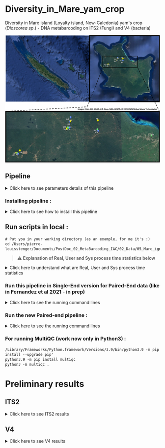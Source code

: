 # Diversity_in_Mare_yam_crop
Diversity in Mare island (Loyalty island, New-Caledonia) yam's crop (*Dioscorea sp*.) - DNA metabarcoding on ITS2 (Fungi) and V4 (bacteria)

<!-- This is commented out. -->

  <div align="center">
  <img src="https://github.com/PLStenger/Diversity_in_Mare_yam_crop/blob/main/99_images/map.png" width="800">
  </div>

## Pipeline

<details>
  <summary>Click here to see parameters details of this pipeline</summary>

1. FastQC on both ITS2 (Fungi) and V4 (bacteria) raw sequences for quality check
     * run **00_quality_check_by_FastQC.sh** script (FastQC tool)
     * run **01_exploring_data_with_ReadFastQC.R** script (ReadFastQC R package, https://github.com/PLStenger/ReadFastQC) for quick results exploration 
     * run multiqc . 
2. Trimming and quality cleanning sequences with the script **02_trimmomatic_q30.sh**
     * ILLUMINACLIP:"$ADAPTERFILE":2:30:10
     * LEADING:30
     * TRAILING:30
     * SLIDINGWINDOW:26:30
     * MINLEN:150
3. FastQC on both ITS2 (Fungi) and V4 (bacteria) cleanned sequences for double check
     * run **03_cleaned_data_quality_check_by_FastQC.sh** script (FastQC tool)
     * run **04_exploring_cleaned_data_with_ReadFastQC.R** script (ReadFastQC R package, https://github.com/PLStenger/ReadFastQC) for quick results exploration 
     * run multiqc .

</details>

### Installing pipeline :


<details>
  <summary>Click here to see how to install this pipeline</summary>


First, open your terminal. Then, run these two command lines :

    cd -place_in_your_local_computer
    git clone https://github.com/PLStenger/Diversity_in_Mare_yam_crop.git
    
Put your data in the '00_raw_data' folder in the corresponding folders :


:warning: You need to open a new terminal window in local, only the this uplaoding step.

- For ITS2 (Fungi) :

      scp -r path_to_your_raw_data_in_local/*.fastq.gz $CLUSTER_ADRESS://home/fungi/Diversity_in_Mare_yam_crop/00_raw_data/ITS2_fungi

- For V4 (bacteria) :

      scp -r path_to_your_raw_data_in_local/*.fastq.gz $CLUSTER_ADRESS://home/fungi/Diversity_in_Mare_yam_crop/00_raw_data/V4_bacteria
   

If necessary (only in development version), for updating the pipeline run :

    git pull
    
 or
 
    git pull https://github.com/PLStenger/Diversity_in_Mare_yam_crop.git
    
### If necessary, install softwares by :   

Download Anaconda or, better, Miniconda3 (Python 3.9) here : https://www.anaconda.com/products/individual choose the one according to your OS (Windows, MacOS, Linux); here I choose the 'Anaconda3-2021.05-Linux-x86_64.sh'/'Miniconda3-py39_4.9.2-Linux-x86_64.sh'.

Send your file in the '99_softwares/' directory with :

:warning: You need to open a new terminal window in local, only the this uplaoding step.

    scp -r path_to_downloaded_data_in_local/Anaconda-latest-Linux-x86_64.sh $CLUSTER_ADRESS://home/fungi/Diversity_in_Mare_yam_crop/99_softwares/

Then go in the '99_softwares/' directory

    cd 99_softwares/
   
Run :

    bash Anaconda-latest-Linux-x86_64.sh

Then, download all the necessary softwaures by :

1) fastqc V-0.11.8

       bash
       conda create -n fastqc
       conda activate fastqc
       conda install -c bioconda/label/cf201901 fastqc
       conda deactivate
    
2) trimmomatic V-0.38
    
       bash
       conda create -n trimmomatic
       conda activate trimmomatic
       conda install -c bioconda/label/cf201901 trimmomatic 
       conda deactivate
       
3) multiqc V-0.9.1a0
    
       bash
       conda create -n multiqc
       conda activate multiqc
       conda install -c bioconda/label/cf201901 multiqc  
       conda deactivate
              
4) QIIME2
        
	Follow instructions here https://docs.qiime2.org/2021.4/install/native/

	   # If you did'nt have yet 'wget' run : conda install wget
	   wget https://data.qiime2.org/distro/core/qiime2-2021.4-py38-linux-conda.yml
	   conda env create -n qiime2-2021.4 --file qiime2-2021.4-py38-linux-conda.yml
	
	To activate/deactivate this environment, use :

	   conda activate qiime2-2021.4
	   conda deactivate
	
 
### Know the number of CPU (threads) of your computer (here for MacOs) :

    sysctl hw.ncpu
    > hw.ncpu: 4
    
</details>    

## Run scripts in local :

    # Put you in your working directory (as an example, for me it's :)
    cd /Users/pierre-louisstenger/Documents/PostDoc_02_MetaBarcoding_IAC/02_Data/05_Mare_ignames/Diversity_in_Mare_yam_crop
    
> :warning: **Explanation of Real, User and Sys process time statistics below**

<details>
  <summary>Click here to understand what are Real, User and Sys process time statistics</summary>
  
These appears after you run the command line 'time', and it's corresponding for a 8 Go 1600 MHz DDR3 boot on MacOSX 10.14.6, 2.5 GHz Intel Core i5, SSD  
 
### Real, User and Sys process time statistics :

One of these things is not like the other. Real refers to actual elapsed time; User and Sys refer to CPU time used only by the process.

- **Real** is wall clock time - time from start to finish of the call. This is all elapsed time including time slices used by other processes and time the process spends blocked (for example if it is waiting for I/O to complete).
- **User** is the amount of CPU time spent in user-mode code (outside the kernel) within the process. This is only actual CPU time used in executing the process. Other processes and time the process spends blocked do not count towards this figure.
- **Sys** is the amount of CPU time spent in the kernel within the process. This means executing CPU time spent in system calls within the kernel, as opposed to library code, which is still running in user-space. Like 'user', this is only CPU time used by the process. See below for a brief description of kernel mode (also known as 'supervisor' mode) and the system call mechanism.

</details>     
    
### Run this pipeline in Single-End version for Paired-End data (like in Fernandez et al 2021 - in prep)

<details>
  <summary>Click here to see the running command lines</summary>

    nohup Rscript 01_01_exploring_data_with_ReadFastQC.R &> 01_01_exploring_data_with_ReadFastQC.out
    nohup bash 01_02_replicates_pooling.sh &> 01_02_replicates_pooling.out
    nohup bash 02_trimmomatic_q30.sh &> 02_trimmomatic_q30.out
    nohup bash 03_cleaned_data_quality_check_by_FastQC.sh &> 03_cleaned_data_quality_check_by_FastQC.out
    nohup Rscript 04_exploring_cleaned_data_with_ReadFastQC.R &> 04_exploring_cleaned_data_with_ReadFastQC.out
    nohup bash 05_cutadapt_for_rebellious_seq.sh &> 05_cutadapt_for_rebellious_seq.out
    nohup bash 06_FastQC_on_rebellious.sh &> 06_FastQC_on_rebellious.out
    nohup bash 07_fastq-join.sh &> 07_fastq-join.out
    time nohup bash 08_qiime2_import.sh &> 08_qiime2_import.out
        >real	3m38.017s
        >user	1m27.684s
        >sys	0m20.047s
    time nohup bash 09_qiime2_denoise.sh &> 09_qiime2_denoise.out
        real	126m54.675s
        user	293m11.617s
        sys	9m0.347s
    time nohup bash 10_qiime2_tree.sh &> 10_qiime2_tree.out
        >real	35m4.471s
        >user	21m19.925s
        >sys	0m44.076s
    time nohup bash 11_qiime2_rarefaction.sh &> 11_qiime2_rarefaction.out
        >real	5m00.489s
        >user	1m23.374s
        >sys	1m6.505s
    time nohup bash 12_qiime2_calculate_and_explore_diversity_metrics.sh &> 12_qiime2_calculate_and_explore_diversity_metrics.out
        >real	17m47.147s
        >user	2m25.299s
        >sys	0m46.509s
    time nohup bash 13_qiime2_assign_taxonomy.sh &> 13_qiime2_assign_taxonomy.out
        >real	75m29.388s
        >user	50m12.821s
        >sys	3m7.610s
    time nohup bash 14_qiime2_metrics.sh &> 14_qiime2_metrics.out
    

</details>  

### Run the new Paired-end pipeline :

<details>
  <summary>Click here to see the running command lines</summary>
  
  For running all the pipeline with only one script; run :
  
    time nohup bash 000_run_all_pipeline_in_one_script.sh &> 000_run_all_pipeline_in_one_script.out
        >real	562m35.947s
        >user	800m3.151s
        >sys	35m17.207s

  For running all the pipeline with step by step; run one by one :

	time nohup bash 00_quality_check_by_FastQC.sh &> 00_quality_check_by_FastQC.out
			Local			Cluster
			>real	15m0.938s	real	10m2,587s
			>user	23m24.964s	user	13m7,749s
			>sys	1m30.933s	sys	0m48,080s
	
	time nohup bash 01_replicates_pooling.sh &> 01_replicates_pooling.out
			Local			Cluster
			>real	0m12.089s	real	0m4,587s
			>user	0m0.284s	user	0m0,036s
			>sys	0m6.321s	sys	0m0,907s
	
	time nohup bash 02_trimmomatic_q30.sh &> 02_trimmomatic_q30.out
			Local			Cluster
			>real	46m36.541s	real	1m34,545s
			>user	115m46.126s	user	4m24,690s
			>sys	4m42.181s	sys	0m25,817s
	
	time nohup bash 03_cleaned_data_quality_check_by_FastQC.sh &> 03_cleaned_data_quality_check_by_FastQC.out
			Local			Cluster
			>real	15m13.915s	real	8m24,390s
			>user	22m30.925s	user	11m35,023s
			>sys	1m29.838s	sys	0m33,590s
	
	time nohup bash 04_qiime2_import_PE.sh &> 04_qiime2_import_PE.out
			Local			Cluster
			>real	4m16.097s	real	1m30,595s
			>user	1m54.078s	user	1m28,997s
			>sys	0m22.440s	sys	0m14,064s
	
	time nohup bash 05_qiime2_denoise_PE.sh &> 05_qiime2_denoise_PE.out
			Local			Cluster
			>real	258m37.391s	real	119m10,621s
			>user	490m55.497s	user	415m59,135s
			>sys	16m22.382s	sys	8m37,648s
	
	time nohup bash 06_qiime2_tree_PE.sh &> 06_qiime2_tree_PE.out
			Local			Cluster
			>real	8m17.027s	real	4m32,597s
			>user	5m55.095s	user	4m34,506s
			>sys	0m31.508s	sys	0m25,527s
	
	time nohup bash 07_qiime2_rarefaction_PE.sh &> 07_qiime2_rarefaction_PE.out
			Local			Cluster
			>real	1m45.833s	?
			>user	0m57.637s	?
			>sys	0m14.762s	.
	
	time nohup bash 08_qiime2_calculate_and_explore_diversity_metrics_PE.sh &> 08_qiime2_calculate_and_explore_diversity_metrics_PE.out
			Local			Cluster
			>real	35m11.058s	?
			>user	11m18.333s	?
			>sys	2m25.772s	?
	
	time nohup bash 09_core_biom_PE.sh &> 09_core_biom_PE.out
			Local			Cluster
			>real	18m26.579s	?
			>user	3m37.654s	?
			>sys	0m49.689s	?
	
	time nohup bash 10_qiime2_assign_taxonomy_PE.sh &> 10_qiime2_assign_taxonomy_PE.out
			Local			Cluster
			>real	147m0.351s	?
			>user	113m39.952s	?
			>sys	6m5.422s	?
	
	time nohup bash 11_ANCOM_PE.sh &> 11_ANCOM_PE.out
			>real	1m10.172s
			>user	0m31.238s
			>sys	0m10.918s
	
	time nohup bash 12_GNEISS_PE.sh &> 12_GNEISS_PE.out
			>real	24m32.454s
			>user	13m24.024s
			>sys	0m38.742s
	
	time nohup bash 13_funguild.sh &> 13_funguild.out
			>real	0m15.448s
			>user	0m7.851s
			>sys	0m3.511s


	Only for developping
	time nohup bash zz_junk.sh &> zz_junk.out


</details> 





### For running MultiQC (work now only in Python3) :

    /Library/Frameworks/Python.framework/Versions/3.9/bin/python3.9 -m pip install --upgrade pip' 
    python3.9 -m pip install multiqc
    python3 -m multiqc .













# Preliminary results











## ITS2

<details>
  <summary>Click here to see ITS2 results</summary>

### Context

<details>
  <summary>Click here to see the context</summary>
  
Internal transcribed spacer (**ITS**) is the spacer DNA situated between the small-subunit ribosomal RNA (rRNA) and large-subunit rRNA genes in the chromosome or the corresponding transcribed region in the polycistronic rRNA precursor transcript.
In bacteria and archaea, there is a single ITS, located between the 16S and 23S rRNA genes. Conversely, there are two ITSs in eukaryotes: ITS1 is located between 18S and 5.8S rRNA genes, while **ITS2** is between 5.8S and 28S (in opisthokonts, or 25S in plants) rRNA genes. ITS1 corresponds to the ITS in bacteria and archaea, while ITS2 originated as an insertion that interrupted the ancestral 23S rRNA gene.
The ITS region is the most widely sequenced DNA region in **molecular ecology of fungi** (*Peay et al 2008*) and has been recommended as the **universal fungal barcode sequence** (*Schoch et al 2012*).

</details>





### Sequences quality results

<details>
  <summary>Click here to see the sequences quality results</summary>

#### Per base sequence quality plot

<details>
  <summary>Click here for per base sequence quality plot (Only for paired sequences, after cleanning steps)</summary>
  
  <div align="center">
  <img src="https://github.com/PLStenger/Diversity_in_Mare_yam_crop/blob/main/99_images/zz_fastqc_per_base_sequence_quality_plot_ITS2_run01.png" width="800">
  </div>

</details>

<details>
  <summary>Click here for adpaters content verification</summary>
<div align="center">
<img src="https://github.com/PLStenger/Diversity_in_Mare_yam_crop/blob/main/99_images/zz_adapter_content_ITS2_run01.png" width="800">
</div>
</details>


</details>

### Per-sample sequence counts by Qiime2 before Denoise for i) Single-End (SE) pipeline and ii) Paired-End (PE) pipeline

| Sample ID  | Before denoise SE | After denoise SE | Before denoise PE | After denoise PE |
|------------|-------------------|------------------|-------------------|------------------|
| F4         | 65331             | 50859            | 66823             | 57509            |
| F3         | 62521             | 50043            | 63670             | 52848            |
| SF5        | 59947             | 47324            | 61513             | 49934            |
| F1         | 51272             | 41188            | 52434             | 44710            |
| SF2        | 40401             | 32038            | 41328             | 33952            |
| LF1        | 37641             | 30307            | 39437             | 32531            |
| SF4        | 36987             | 30052            | 37588             | 31440            |
| LF4        | 33234             | 28133            | 33867             | 29881            |
| SF1        | 32209             | 25286            | 33598             | 29108            |
| LF3        | 29839             | 24892            | 30642             | 26694            |
| F5         | 25768             | 21618            | 26530             | 22941            |
| LF2        | 3999              | 3972             | 4033              | 4011             |
| SF3        | 2292              | 1818             | 2338              | 1959             |
| F2         | 246               | 223              | 258               | 220              |
| LF5        | 137               | 78               | 138               | 72               |

Legend : F = Forest, SF = Short Fallow, LF = Long Fallow, SE = pipeline as Single-End (pipeline from https://gitlab.com/IAC_SolVeg/CNRT_BIOINDIC), PE = pipeline as Paired-End.


Here, **before denoise**, **PE** allow to obtain **in average 824.9 sequences** (1796 sequences in max for LF1) **more than SE pipeline** (an average of **2.45% in more**, 4.65% in max for LF2).
**After denoise**, **PE** allow to obtain **in average 1998.6 sequences** (6650 sequences in max for F4) **more than SE pipeline** (an average of **5.12% in more**, 13.13% in max for SF1).

<details>
  <summary>Click here for seeing Single-End pipeline results</summary>

<details>
  <summary>Click here to expand</summary>

For SE: JL5 (78 counts), F2 (223 counts), JC3 (1818 counts) and JL2 (3972 counts) are may be too low..

These informations will be important for chosen the "good" rarefaction cut-off.

</details>

<details>
  <summary>Click here for quality after demultiplexing check</summary>

<div align="center">
<img src="https://github.com/PLStenger/Diversity_in_Mare_yam_crop/blob/main/99_images/zz_demultiplex_ITS2_run01.png" width="800">
</div>

--> Almost nothing below 20 : ok !
</details>

### Alpha rarefaction steps with rarefaction on 78

<details>
  <summary>Click here for alpha-diversity index</summary>

<div align="center">
<img src="https://github.com/PLStenger/Diversity_in_Mare_yam_crop/blob/main/99_images/zz_ITS2-alpha-rarefaction78_shannon.png" width="800">
</div>
<div align="center">
<img src="https://github.com/PLStenger/Diversity_in_Mare_yam_crop/blob/main/99_images/zz_ITS2-alpha-rarefaction78_faith_pd.png" width="800">
</div>
<div align="center">
<img src="https://github.com/PLStenger/Diversity_in_Mare_yam_crop/blob/main/99_images/zz_ITS2-alpha-rarefaction78_observed_otu.png" width="800">
</div>
</details>

<details>
  <summary>Click here for tree test</summary>

<div align="center">
<img src="https://github.com/PLStenger/Diversity_in_Mare_yam_crop/blob/main/99_images/zz_tree_ITS2_run01.png" width="800">
</div>
</details>

<details>
  <summary>Click here for diversity metrix results</summary>

##### relationships between alpha diversity and study metadata

- Faith PD group significance --> Nothing significatif
- Evenness (Pielou) group significance --> Nothing significatif
- Shannon group significance --> Nothing significatif

##### relationships between beta diversity and study metadata 

- unweighted-unifrac-body-site-significance --> Bof
- unweighted-unifrac-subject-group-significance --> Bof

##### PCoA plot to explore beta diversity metric

- unweighted unifrac data as input --> Bof
- bray curtis as input --> Slighlty better ?

<div align="center">
<img src="https://github.com/PLStenger/Diversity_in_Mare_yam_crop/blob/main/99_images/zz_Color_legend_Bray_ITS2_run01.png" width="100">
</div>

Bray-Curtis distance PCoA

<div align="center">
<img src="https://github.com/PLStenger/Diversity_in_Mare_yam_crop/blob/main/99_images/zz_bray_curtis_ITS2_run01.png" width="800">
</div>

</details>

<details>
  <summary>Click here for BarPlot site/occurences </summary>

#### BarPlot ok site/occurences 

<div align="center">
<img src="https://github.com/PLStenger/Diversity_in_Mare_yam_crop/blob/main/99_images/zz_Taxonomy_site_occurences_ITS2_run01.png" width="800">
</div>
  
</details>

### Alpha rarefaction steps with rarefaction on 1818

<details>
  <summary>Click here for alpha-diversity index</summary>

<div align="center">
<img src="https://github.com/PLStenger/Diversity_in_Mare_yam_crop/blob/main/99_images/zz_ITS2-alpha_rarefaction_1818_shannon.png" width="800">
</div>
<div align="center">
<img src="https://github.com/PLStenger/Diversity_in_Mare_yam_crop/blob/main/99_images/zz_ITS2-alpha_rarefaction_1818_faith_pd.png" width="800">
</div>
<div align="center">
<img src="https://github.com/PLStenger/Diversity_in_Mare_yam_crop/blob/main/99_images/zz_ITS2-alpha_rarefaction_1818_observed_otu.png" width="800">
</div>
</details>

### Alpha rarefaction steps with rarefaction on 3972

<details>
  <summary>Click here for alpha-diversity index</summary>

<div align="center">
<img src="https://github.com/PLStenger/Diversity_in_Mare_yam_crop/blob/main/99_images/zz_ITS2-alpha-rarefaction3972_shannon.png" width="800">
</div>
<div align="center">
<img src="https://github.com/PLStenger/Diversity_in_Mare_yam_crop/blob/main/99_images/zz_ITS2-alpha-rarefaction3972_faith_pd.png" width="800">
</div>
<div align="center">
<img src="https://github.com/PLStenger/Diversity_in_Mare_yam_crop/blob/main/99_images/zz_ITS2-alpha-rarefaction3972_observed_otu.png" width="800">
</div>
</details>

### Alpha rarefaction steps with rarefaction on 21618

<details>
  <summary>Click here for alpha-diversity index</summary>

<div align="center">
<img src="https://github.com/PLStenger/Diversity_in_Mare_yam_crop/blob/main/99_images/zz_ITS2-alpha-rarefaction21618_shannon.png" width="800">
</div>
<div align="center">
<img src="https://github.com/PLStenger/Diversity_in_Mare_yam_crop/blob/main/99_images/zz_ITS2-alpha-rarefaction21618_faith_pd.png" width="800">
</div>
<div align="center">
<img src="https://github.com/PLStenger/Diversity_in_Mare_yam_crop/blob/main/99_images/zz_ITS2-alpha-rarefaction21618_observed_otu.png" width="800">
</div>
</details>

### Alpha rarefaction steps with rarefaction on 50859 (maximum)

<details>
  <summary>Click here for alpha-diversity index</summary>

<div align="center">
<img src="https://github.com/PLStenger/Diversity_in_Mare_yam_crop/blob/main/99_images/zz_ITS2-alpha-rarefaction50859_shannon.png" width="800">
</div>
<div align="center">
<img src="https://github.com/PLStenger/Diversity_in_Mare_yam_crop/blob/main/99_images/zz_ITS2-alpha-rarefaction50859_faith_pd.png" width="800">
</div>
<div align="center">
<img src="https://github.com/PLStenger/Diversity_in_Mare_yam_crop/blob/main/99_images/zz_ITS2-alpha-rarefaction50859_observed_otu.png" width="800">
</div>
</details>

--> So we're go in 21618

## Second run for ITS2 :

Delete **JL5** (137 counts), **F2** (246 counts), **JC3** (2292 counts) and **JL2** (3999 counts) (the next one is F5 with 25768 counts) 

# Bibliography/References:


- Peay K.G.; Kennedy P.G.; Bruns T.D. (2008). "Fungal community ecology: a hybrid beast with a molecular master". BioScience. 58 (9): 799–810. doi:10.1641/b580907. S2CID 18363490.
- Schoch, C.L., Seifert, K.A., Huhndorf, S., Robert, V., Spouge, J.L., Levesque, C.A., Chen, W., Bolchacova, E., Voigt, K., Crous, P.W.; et al. (2012). "Nuclear Ribosomal Internal Transcribed Spacer (ITS) Region as a Universal DNA Barcode Marker for Fungi". PNAS. 109 (16): 6241–6246. doi:10.1073/pnas.1117018109. PMC 3341068. PMID 22454494.

</details>







<details>
  <summary>Click here for seeing Paired-End pipeline results</summary>

<details>
  <summary>Click here to expand</summary>

For PE: JL5 (72 counts), F2 (220 counts), JC3 (1959 counts) and JL2 (4011 counts) are may be too low..
--> Same than SE

These informations will be important for chosen the "good" rarefaction cut-off.

</details>

<details>
  <summary>Click here for quality after demultiplexing check</summary>

Need to be done !

</details>

### Alpha rarefaction steps with rarefaction on 22941

<details>
  <summary>Click here for alpha-diversity index</summary>

</details>

<details>
  <summary>Click here for tree test</summary>

<div align="center">
<img src="https://github.com/PLStenger/Diversity_in_Mare_yam_crop/blob/main/99_images/zz_tree_ITS2_run01_PE.png" width="800">
</div>
</details>

<details>
  <summary>Click here for diversity metrix results</summary>

##### relationships between alpha diversity and study metadata

- Faith PD group significance --> Need to be done
- Evenness (Pielou) group significance --> Need to be done
- Shannon group significance --> Need to be done

##### relationships between beta diversity and study metadata 

- unweighted-unifrac-body-site-significance --> Need to be done
- unweighted-unifrac-subject-group-significance --> Need to be done

##### PCoA plot to explore beta diversity metric

- unweighted unifrac data as input --> Need to be done
- bray curtis as input --> Need to be done


Bray-Curtis distance PCoA

Need to be done

</details>

<details>
  <summary>Click here for BarPlot site/occurences </summary>

#### BarPlot ok site/occurences 

Need to be done
  
</details>


# Bibliography/References:


- Peay K.G.; Kennedy P.G.; Bruns T.D. (2008). "Fungal community ecology: a hybrid beast with a molecular master". BioScience. 58 (9): 799–810. doi:10.1641/b580907. S2CID 18363490.
- Schoch, C.L., Seifert, K.A., Huhndorf, S., Robert, V., Spouge, J.L., Levesque, C.A., Chen, W., Bolchacova, E., Voigt, K., Crous, P.W.; et al. (2012). "Nuclear Ribosomal Internal Transcribed Spacer (ITS) Region as a Universal DNA Barcode Marker for Fungi". PNAS. 109 (16): 6241–6246. doi:10.1073/pnas.1117018109. PMC 3341068. PMID 22454494.

</details>

</details> 

















## V4

<details>
  <summary>Click here to see V4 results</summary>


### Context

### Sequences quality results

#### Per base sequence quality plot

#### Per-sample sequence counts by Qiime2 before Denoise

| Sample ID  | Before denoise SE | After denoise SE | After denoise PE | After denoise PE |
|------------|-------------------|------------------|------------------|------------------|
| SF4        |  108358           |  83183           | 108406           | 88093            |
| LF5        |  103261           |  74653           | 103313           | 81840            |
| SF5        |  101516           |  71800           | 101555           | 80974            |
| SF2        |  88896            |  71746           | 88930            | 72735            |
| F4         |  88488            |  68766           | 88533            | 71148            |
| SF3        |  72746            |  56477           | 72773            | 59059            |
| SF1        |  69635            |  56065           | 69662            | 55726            |
| LF1        |  69614            |  53340           | 69644            | 54339            |
| LF3        |  66873            |  51933           | 66899            | 54271            |
| F1         |  64152            |  50617           | 64183            | 52510            |
| F3         |  63601            |  48066           | 63630            | 50073            |
| LF4        |  52577            |  41690           | 52598            | 41865            |
| F5         |  39553            |  31247           | 39571            | 29891            |
| LF2        |  32960            |  29544           | 32982            | 25721            |
| F2         |  8925             |  5797            | 8927             | 7332             |

Legend : F = Forest, SF = Short Fallow, LF = Long Fallow, SE = pipeline as Single-End (pipeline from https://gitlab.com/IAC_SolVeg/CNRT_BIOINDIC), PE = pipeline as Paired-End.


Here, before denoise, **PE** allow to obtain **in average 30.07 sequences** (52 sequences in max for LF5) **more than SE pipeline** (an average of **0.04% in more**, 0.07% in max for LF2).
**After denoise**, **PE** allow to obtain **in average 2043.53 sequences** (9174 sequences in max for SF5) **more than SE pipeline** (an average of **3.33% in more**, 20.94% in max for F2).


</details> 
